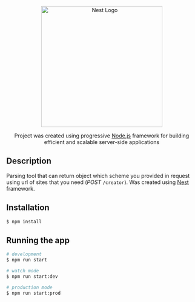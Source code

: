 <p align="center">
  <a href="http://nestjs.com/" target="blank"><img src="https://nestjs.com/img/logo_text.svg" width="320" alt="Nest Logo" /></a>
</p>

  <p align="center">Project was created using progressive <a href="http://nodejs.org" target="blank">Node.js</a> framework for building efficient and scalable server-side applications</p>
  
## Description

Parsing tool that can return object which scheme you provided in request using url of sites that you need (*POST* `/creator`). Was created using [Nest](https://github.com/nestjs/nest) framework.

## Installation

```bash
$ npm install
```

## Running the app

```bash
# development
$ npm run start

# watch mode
$ npm run start:dev

# production mode
$ npm run start:prod
```

